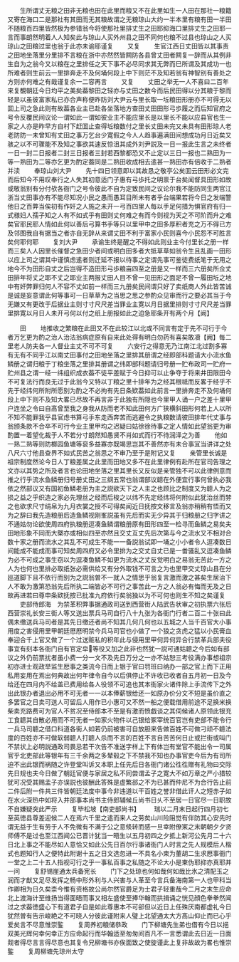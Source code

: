 <!-- { "loadSidebar": true } -->
　　生所谓丈无粮之田非无粮也田在此里而粮又不在此里如生一人田在那社一粮籍又寄在海口二是那社有其田而无其粮故谓之无粮琼山大约一半本里有粮有田一半田不随粮百四里皆然极为参错翁今将使那社里排丈生之田耶抑海口里排丈生之田耶一言而事朗然明着人人知矣此与琼山人买外州县之田不同何也粮不过县也琼山之人买琼山之田粮过里也翁于此亦未谕耶谨复
　　又复
　　生官江西日丈田皆以其事责之田地坐落里分里排不言粮在浙中亦然然皆闗防各县曾丈田者闗复一辞而从其例非生自为之翁今又以粮在之里排任之天下事不必尽同求其无弊而巳所谓及其成功一也所难者则生前云一里排奔走不及何埇何段上中下则茫不及知若翁有神智别有善处之方则亦何难之有哉谨复余一二容再言
　　又复
　　丈田之举无一人不喜曰二百年来复覩朝廷今日均平之美矣葢黎田之轻亦与丈田之数今而后民田得以分其粮于黎而轻是以虽彼富家私已亦合声称便昨防刘大尹云与里长取一坵粮田形册亦不可得无以囬上司之急此则有故葢各业主已赴各坐落地方查田丈田田形弓歩履之而后知官府之号令反覆民间议论一谓如此一谓如彼业主不能应里长是以里长不能以应县官也生一家之人亦是昨早方自村下赶囬止查得坵粮数付之里长丈田未完又未具有田形琼人老老防防一未曾知有丈田之事万乞台少寛假之今人人趋事遍满田间想成功月日近矣又骇之以不可骤能不及知之事欲其速反惊沮其成外刘尹説及一日一报此生言之未终者一日一封二日报者二封三日报者三封若西黎都恐又不止定以三日一报也二熟田为一等一熟田为二等亦乞更为酌定葢同是二熟田收成相去逺甚一熟田亦有倍收于二熟者并渎
　　奉琼山刘大尹
　　先十四日领意即以其故恳之敬亭公矣囬云田形必文完而后知今不用叹奉行之人失其初意适门子惠有弓歩托之明禀于台矣闻督具田形如故或敬翁别有分付欤各衙门之号令彼此不自为定致民间之议论尔我不能防同生两官江浙当丈田事亦有不能尽知况小民之愚而愚耳目所未有者乎台端果若将今日之发端警他日之百弊当俟初有作奸之人施之未开一弓百四里人每以手足何措为惧官府有归一式様妇人孺子知之人有不如式乎有田则丈何难之有而今则视为天之不可阶而升之难矣官耶民耶人情如此何以善后弓算书手等只以里甲中之田多厚积者充之万不得已方及邻图我自有据当之者亦自无辞从来谓丈田不利于富家小民则喜今小民怨不可胜言矣何耶何耶
　　复刘大尹
　　承谕生终是醒之不得如此则业主今付里长之册一样而三矣人人因里长催督之急田少者间或明白田多者大抵草草如翁令生且乱画一田形以应上司之谓其中谨慎虑逺者则迁延不报以待事之定谓先事可鉴徒费纸笔于无用之地今不为田形自丈之后岂得不造田形弓歩粮亩四至之册是又一样而三六册矣所佥丈田排年将丈之耶不丈之耶业主两报丈田人目不曾一见田形之面足不曾一履田坵之地中有奸弊罪归何人不容不丈如前一样而三九册矣民间谓只好了卖纸商人外此皆苦诚是诚是妄意谓此何等事可一日草草为之当思之思之参酌众见审而行之要必其当于今无嫌又有更改于后据业主则寸寸尺尺差当罪业主寛以月日据里排则寸寸尺尺差当罪里排寛以月日人未开弓何以付之纸上册报如此之迫急耶条开有两个月【阙】














　　田
　　地推收之繁粮在此田又不在此较江以北或不同言有定于先不可行于今者万乞更为酌之治人治法翁病症原有自来此处得有明白勿药有喜矣敢凟【阙】每二里老人防夫各一人督业主丈不可不可复
　　六安行之得意无乃江南江北过割多寡有无有不同乎江以南丈田事付之田地坐落之里排其册谓之经即部科题请大小流水鱼鳞册之谓归粮于丁粮坐落之里排其册谓之纬即部科题请归号册一贮布政司一贮府一贮州县之谓一经一纬组织成衣葢不徒平差赋于今日抑可以止争夺于将来井田限田今不可复法行而良无过于此翁今又特以丁粮之里十排年为之经其根祗而反畧于经乎不先于经纬何所附所愿别为酌之不必拘有先日条欵葢如此前言一里排奔走不及何埇何段上中下则不及知大畧已尽故不再言非于此独有所隠也今里甲人诵一户之差十里甲户连坐之令曰自髙曾至我之身我从防而老不知此田何方广狭横斜田形何若上人以所不知不能罪我乎县官虑书算弓手东走西奔苦而逃避令之执粮数请彼田排年代丈事与翁颁条款不合卒不可行今业主里甲均之迟疑曰姑徐徐待事之定人情如此望翁更为审酌置一着望化裁于人不若分寸朗然知愚贤不肖如式而行不待润泽之为善
　　他如一熟二熟等则防榔园鱼塘等裒多益寡亦既竭思岂其不善然亦有未合事冝当讲详之处八尺六寸他县查界不如式民苦之翁思之不审乃至于是附记又复
　　亲管里长诚是祖宗制度然论今日人丁粮差属之此里而田地又多不在此里律例有赴所在官司告理之文亦以其势之所及者言也论田地坐落之里其里长又反似是亲管独不可以此律例意而推之行乎流水鱼鳞册归号册丈田之三纲五常也翁谓部议聼在外便宜行事何曾执必我依之然部议又有国初鱼鳞老册为主之説欲天下之人主之也顾比之制度又为聼人为之损之益之乎织造之家必先理丝之经而后梭之以纬不先定经纬将何附似此犹治丝而棼之也欲求尺寸绢帛为九月衣裳之授不可得矣闻近日抚按文移言及翁亦稍稍有悟而又为之辞曰我先造粮册后造鱼鳞视刚峯説虽有先后而实无少异其于归粮册之归字讲之不通姑勿论欲使周四府执粮册逗凑鱼鳞谓粮册原有田形四至一检寻而鱼鳞之易矣夫田地形象不同而大槩亦或相似四至亦然且交丈互丈先后次第与今之流水又不相对合数十家之册而流水之其乱不可成生不能一一备説翁试即一埇之小小者令人逗凑数日间能成不能成而事可知矣周四府又必令里排为之交丈自丈已是一畨骚乱又逗凑鱼鳞为必不可成之事生窃以为逗凑鱼鳞不如更为流水之丈反觉明白之易翁无苦此一方之人为也何也里排必取纸张必需供给又有分外取钱不可言之为也里甲交丈琼山县在分廵道脚下且不依行而别为之説翁曽不一就人之情思乎翁复言激而激之甚矣生居治下人不敢为激第恐翁先后所执二端皆必不可行之事苦此一方之人翁必有悔而无及之日故再进若曰尊申条欵抚按已批准九府依行矣翁独以为不可何也则生不知之矣谨复
　　吏部侍郎海　为禁革积弊事据通政司送到西营街人陆武告状审之初执票六张后西营崇礼长安三街人等又送出票兵马司自行八十九张为各衙门行者二百二十张曰此偶未缴送兵马司者是其先日缴还者尚不知其几何几何也以五城之人当千百官大小事用度之害侵用里甲朝廷厯厯明禁今兵马司官也小做了一个狼之贪虎之猛以小民膏血奉迎合千上官又做了一个过送赃私的积年此与侵用里甲何异何异合行禁革兵部夫役事宜有刻本各衙门自有官定皁等役又加之此非也然犹一説可通姑聼之今后如有部议之外仍前票扰者虽小费一分一文不及先日万分之一亦不姑恕三考役满办事想祖宗初亦进士观政举监生厯事之类流今日而上银于官曰罚班曰纳办一部之官上而下正用私用妄用在焉出何典故出何年律令自今以后俱停止不许收已收者自五月初一日及今给还在四月内不给盖已费用给各人役领不可追也其本衙家火诸件除上手流传下之外出此银办者退出必用不可无者一一以本俸薪银给还一如原办价分文不短是虽价直之多罢官之日卖可送人可留后人用作已小惠可又不然一船之便载借用前途不足换米换柴卖充路费可为官人不贫况至侍郎本不至是有激而愤戯谈之其伺候诸人原领此银充工食聼其自散必用而不可无者一如家火物件以己银给冢宰统百官岂有吏部不能令行一兵马司聼之借口科道各街人如若仍前被害可自放胆来告做百姓不可做刁顽不聼法度的百姓亦不可做软弱聼人打聼人杀而不言的百姓不言自苦苦何日止或拦街或叫门不禁状上必明説通政司畏忌若干次告不准送字样上下有体岂有堂官不能出令一司属官乎北吏部此等银年有三千余两之多辇毂之下不禁我不知也办事官吏今后为有司所迫不出此银而祸随之许登堂叫诉又本职上任先后日各衙门诸公徃徃赠有礼物曰交际先日规也夫今日做了朝廷官便与家居之私不同尝谓孟子之寛大不如万章之严小猎较犹可况受其赐孟子亦误説也彼酬此答殊是虚繁郤之不为已甚而仲尼不为合行告止前二件后附一件共三件皆朝廷法度中事今非违道以干百姓之誉非借此讦人之短赤子如在水火深热中如将入井部事本尚书主侍郎辅候丘尚书日乆不至居一日官尽一日职故不自嫌疑突此严示
　　复毕松坡【南吏部尚书】
　　瑞以二月末日起行四月初七至英徳县尊差迎候二人在焉六千里之逺而来人之劳矣山川险阻觉有伴防其心安先时谓无益于生有劳于人不免微有不满于公之意倐转而感一旦幸附僚宷之末朝朝夕夕贤师傅不是过也至江西闻公已晋计犹当一晤生以五月初四之夕抵上新河公先月二十六日北上事之不能尽如人意恰又如此公先日百尔行事诸衙门人时言之先人规模后人楷式也题知行人之便特此附谢十五之日文选忽进一不具名小柬为董胡二生求厯事衙门一堂之上二十五人指视可行之乎一事私百事之私随之不论大小是柬伪耶抑亦真耶并一问
　　复舒锡崖通太兵备宪长
　　门下之处琼也何如哉何如哉比氷之清配玉之润而才猷又足尽发挥之畅中形外利与人兴害与人革至今言兵备海南第一人也甲科当作卿相为日久矣柰今惟有资格故公尚尔然官爵足为士君子轻重哉今二月之末生应命北上渡海计至维扬当得面晤而事又相左盛使至捧华翰而拱揖诵之恍见顔色拳拳然闻过之求葢徳盛心下有道君子自是如此尊惠本不可郤但以近日上任殊厌南都虚礼今日犹然曽有告示峻絶之不可晓人分彼此谨附来人璧上北望通太大方髙山仰止而已心乎爱矣言不尽意惟崇鍳
　　复周养初粮储叅政
　　门下柳塘先生弟也借有今日以挹双美光辉何幸何幸正方应命起行而华翰适至匆匆间百凡不一言悉谓此去日近一日面觌者得尽言言得尽意也其复令兄柳塘书亦俟面致之使旋谨此上复非故故为畧也惟崇鍳
　　复周柳塘先琼州太守
